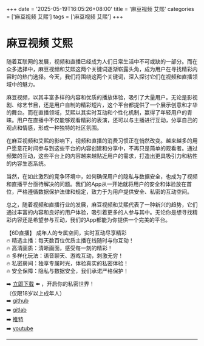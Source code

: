 +++
date = '2025-05-19T16:05:26+08:00'
title = '麻豆视频 艾熙'
categories = ['麻豆视频 艾熙']
tags = ['麻豆视频 艾熙']
+++

# 麻豆视频 艾熙

随着互联网的发展，视频和直播已经成为人们日常生活中不可或缺的一部分。而在众多选择中，麻豆视频和艾熙这两个关键词逐渐崭露头角，成为用户在寻找精彩内容时的热门选择。今天，我们将围绕这两个关键词，深入探讨它们在视频和直播领域中的魅力。

麻豆视频，以其丰富多样的内容和优质的播放体验，吸引了大量用户。无论是影视剧、综艺节目，还是用户自制的精彩短片，这个平台都提供了一个展示创意和才华的舞台。而在直播领域，艾熙以其实时互动和个性化机制，赢得了年轻用户的青睐。用户在直播中不仅能够观看精彩的表演，还可以与主播进行互动，分享自己的观点和情感，形成一种独特的社区氛围。

在麻豆视频和艾熙的影响下，视频和直播的消费习惯正在悄然改变。越来越多的用户愿意花时间参与到这些平台的内容创建和分享中，不再只是简单的观看者。通过频繁的互动，这些平台上的内容越来越贴近用户的需求，打造出更具吸引力和粘性的内容生态系统。

当然，在如此激烈的竞争环境中，如何确保用户的隐私与数据安全，也成为了视频和直播平台亟待解决的问题。我们的App从一开始就将用户的安全和体验放在首位，严格遵循数据保护法律和规定，致力于为用户提供安全、私密的互动空间。

总之，随着视频和直播行业的发展，麻豆视频和艾熙代表了一种新兴的趋势，它们通过丰富的内容和良好的用户体验，吸引着更多的人参与其中。无论你是想寻找精彩内容还是希望参与互动，我们的App都能为你提供一个完美的平台。

【6D直播】
成年人的专属空间，实时互动尽享精彩  
🔥 精选主播：每天数百位优质主播在线随时与你互动！  
🔥 高清画质：清晰画面，感受每一刻的精彩！  
🔥 多样化玩法：语音聊天、游戏互动，刺激无穷！  
🔥 私密房间：独享专属时光，体验真实的私密体验！  
🔥 安全保障：隐私与数据安全，我们承诺严格保护！  

➡️ [立即下载](https://down123.s3.ap-east-1.amazonaws.com/index.html?channelCode=blog) ⬅️ ，开启你的私密世界！  
（仅限18岁以上成年人）  
➡️ [github](https://aldult-live.github.io/)  
➡️ [gitlab](https://seo-09598d.gitlab.io/)  
➡️ [推特](https://x.com/wegame33)  
➡️ [youtube](https://www.youtube.com/@6Dlive)  

---
